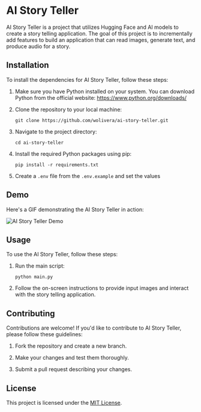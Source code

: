 # AI Story Teller

AI Story Teller is a project that utilizes Hugging Face and AI models to create a story telling application. The goal of this project is to incrementally add features to build an application that can read images, generate text, and produce audio for a story.

## Installation

To install the dependencies for AI Story Teller, follow these steps:

1. Make sure you have Python installed on your system. You can download Python from the official website: https://www.python.org/downloads/

2. Clone the repository to your local machine:

    ```shell
    git clone https://github.com/wolivera/ai-story-teller.git
    ```

3. Navigate to the project directory:

    ```shell
    cd ai-story-teller
    ```

4. Install the required Python packages using pip:

    ```shell
    pip install -r requirements.txt
    ```

5. Create a `.env` file from the `.env.example` and set the values

## Demo

Here's a GIF demonstrating the AI Story Teller in action:

![AI Story Teller Demo](demo.gif)

## Usage

To use the AI Story Teller, follow these steps:

1. Run the main script:

    ```shell
    python main.py
    ```

2. Follow the on-screen instructions to provide input images and interact with the story telling application.

## Contributing

Contributions are welcome! If you'd like to contribute to AI Story Teller, please follow these guidelines:

1. Fork the repository and create a new branch.

2. Make your changes and test them thoroughly.

3. Submit a pull request describing your changes.

## License

This project is licensed under the [MIT License](LICENSE).

